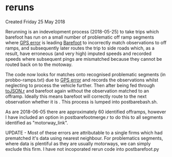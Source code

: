 # reruns
Created Friday 25 May 2018

Rerunning is an indevelopment process (2018-05-25) to take trips which barefoot has run on a small number of problematic off ramp segments where [GPS error](./Matching_issues_and_errors/GPS_error.md) is leading [Barefoot](./Barefoot.md) to incorrectly match observations to off ramps, and subsequently later routes the trip to side roads which, as a result, have erroneous (and very high) imputed speeds and recorded speeds where subsequent pings are mismatched because they cannot be routed back on to the motoway.

The code now looks for matches onto recognised problematic segments (in probbo-ramps.txt) due to [GPS error](./Matching_issues_and_errors/GPS_error.md) and records the observations whilst neglecting to process the vehicle further. Then after being fed through [toJSON.r](./toJSON.md) and barefoot again without the observation matched to an offramp. Ideally this means barefoot will correctly route to the next observation whether it is . This process is lumped into postbarebash.sh.

As are 2018-06-05 there are approximately 60 identified offramps, however I have included an option in postbarefootmerge.r to do this to all segments identified as "motorway_link".

UPDATE - Most of these errors are attributable to a single firms which had prematched it's data using nearest neighbour. For problematics segments, where data is plentiful as they are usually motorways, we can simply exclude this firm. I have not incoporated rerun code into postbarefoot.py

